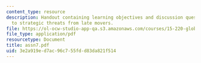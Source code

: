 ```yaml
---
content_type: resource
description: Handout containing learning objectives and discussion questions on responding
  to strategic threats from late movers.
file: https://ol-ocw-studio-app-qa.s3.amazonaws.com/courses/15-220-global-strategy-and-organization-spring-2008/3e2a919ed7ac96c755fdd83da821f514_assn7.pdf
file_type: application/pdf
resourcetype: Document
title: assn7.pdf
uid: 3e2a919e-d7ac-96c7-55fd-d83da821f514
---
```

